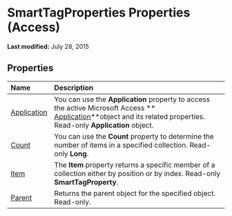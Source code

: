 
# SmartTagProperties Properties (Access)

 **Last modified:** July 28, 2015


## Properties



|**Name**|**Description**|
|:-----|:-----|
| [Application](4a282407-1dc4-1a21-41b3-f7601eb59dfc.md)|You can use the  **Application** property to access the active Microsoft Access ** [Application](aefb0713-97e6-e2c7-e530-8fd2e1316a55.md)**object and its related properties. Read-only  **Application** object.|
| [Count](992c649f-4cd0-5de0-3127-033cd5851fdd.md)|You can use the  **Count** property to determine the number of items in a specified collection. Read-only **Long**.|
| [Item](dc78d7da-8ac7-6da1-75cb-cbf511ee41c3.md)|The  **Item** property returns a specific member of a collection either by position or by index. Read-only **SmartTagProperty**.|
| [Parent](a3e82815-2517-206c-71eb-82460b5d82f7.md)|Returns the parent object for the specified object. Read-only.|

